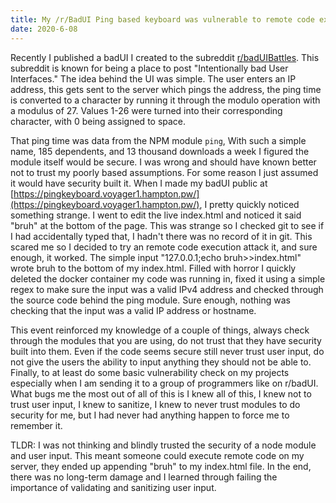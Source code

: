 ```yaml
---
title: My /r/BadUI Ping based keyboard was vulnerable to remote code execution and was exploited
date: 2020-6-08
---
```


Recently I published a badUI I created to the subreddit [r/badUIBattles](https://www.reddit.com/r/badUIbattles/). This subreddit is known for being a place to post "Intentionally bad User Interfaces." The idea behind the UI was simple. The user enters an IP address, this gets sent to the server which pings the address, the ping time is converted to a character by running it through the modulo operation with a modulus of 27. Values 1-26 were turned into their corresponding character, with 0 being assigned to space.
    
That ping time was data from the NPM module `ping`, With such a simple name, 185 dependents, and 13 thousand downloads a week I figured the module itself would be secure. I was wrong and should have known better not to trust my poorly based assumptions. For some reason I just assumed it would have security built it. When I made my badUI public at [https://pingkeyboard.voyager1.hampton.pw/](https://pingkeyboard.voyager1.hampton.pw/), I pretty quickly noticed something strange. I went to edit the live index.html and noticed it said "bruh" at the bottom of the page. This was strange so I checked git to see if I had accidentally typed that, I hadn't there was no record of it in git. This scared me so I decided to try an remote code execution attack it, and sure enough, it worked. The simple input "127.0.0.1;echo bruh>>index.html" wrote bruh to the bottom of my index.html. Filled with horror I quickly deleted the docker container my code was running in, fixed it using a simple regex to make sure the input was a valid IPv4 address and checked through the source code behind the ping module. Sure enough, nothing was checking that the input was a valid IP address or hostname. 

This event reinforced my knowledge of a couple of things, always check through the modules that you are using, do not trust that they have security built into them. Even if the code seems secure still never trust user input, do not give the users the ability to input anything they should not be able to. Finally, to at least do some basic vulnerability check on my projects especially when I am sending it to a group of programmers like on r/badUI. What bugs me the most out of all of this is I knew all of this, I knew not to trust user input, I knew to sanitize, I knew to never trust modules to do security for me, but I had never had anything happen to force me to remember it.

TLDR: I was not thinking and blindly trusted the security of a node module and user input. This meant someone could execute remote code on my server, they ended up appending "bruh" to my index.html file. In the end, there was no long-term damage and I learned through failing the importance of validating and sanitizing user input.